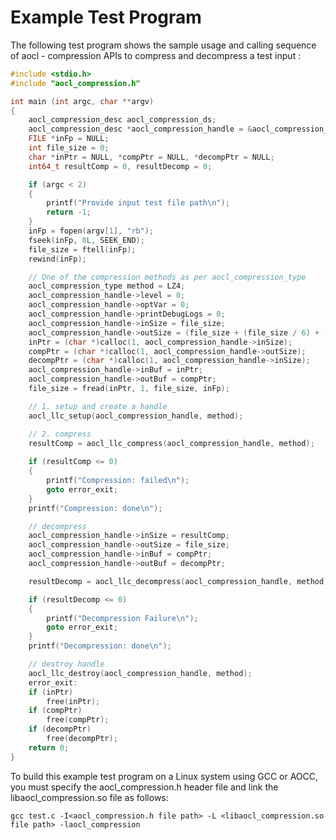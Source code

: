 Example Test Program
====================

The following test program shows the sample usage and calling sequence of aocl - compression APIs to compress and decompress a test input :

```C
#include <stdio.h> 
#include "aocl_compression.h"

int main (int argc, char **argv)
{
    aocl_compression_desc aocl_compression_ds;
    aocl_compression_desc *aocl_compression_handle = &aocl_compression_ds;
    FILE *inFp = NULL;
    int file_size = 0;
    char *inPtr = NULL, *compPtr = NULL, *decompPtr = NULL;
    int64_t resultComp = 0, resultDecomp = 0;

    if (argc < 2)
    {
        printf("Provide input test file path\n");
        return -1;
    }
    inFp = fopen(argv[1], "rb");
    fseek(inFp, 0L, SEEK_END);
    file_size = ftell(inFp);
    rewind(inFp);

    // One of the compression methods as per aocl_compression_type
    aocl_compression_type method = LZ4;
    aocl_compression_handle->level = 0;
    aocl_compression_handle->optVar = 0;
    aocl_compression_handle->printDebugLogs = 0;
    aocl_compression_handle->inSize = file_size;
    aocl_compression_handle->outSize = (file_size + (file_size / 6) + (16 * 1024));
    inPtr = (char *)calloc(1, aocl_compression_handle->inSize);
    compPtr = (char *)calloc(1, aocl_compression_handle->outSize);
    decompPtr = (char *)calloc(1, aocl_compression_handle->inSize);
    aocl_compression_handle->inBuf = inPtr;
    aocl_compression_handle->outBuf = compPtr;
    file_size = fread(inPtr, 1, file_size, inFp);

    // 1. setup and create a handle
    aocl_llc_setup(aocl_compression_handle, method);

    // 2. compress
    resultComp = aocl_llc_compress(aocl_compression_handle, method);
    
    if (resultComp <= 0)
    {
        printf("Compression: failed\n");
        goto error_exit;
    }
    printf("Compression: done\n");

    // decompress
    aocl_compression_handle->inSize = resultComp;
    aocl_compression_handle->outSize = file_size;
    aocl_compression_handle->inBuf = compPtr;
    aocl_compression_handle->outBuf = decompPtr;

    resultDecomp = aocl_llc_decompress(aocl_compression_handle, method);

    if (resultDecomp <= 0)
    {
        printf("Decompression Failure\n");
        goto error_exit;
    }
    printf("Decompression: done\n");

    // destroy handle
    aocl_llc_destroy(aocl_compression_handle, method);
    error_exit:
    if (inPtr)
        free(inPtr);
    if (compPtr)
        free(compPtr);
    if (decompPtr)
        free(decompPtr);
    return 0;
}

```

To build this example test program on a Linux system using GCC or AOCC, you must specify the aocl_compression.h header file and link the libaocl_compression.so file as follows:

`gcc test.c -I<aocl_compression.h file path> -L <libaocl_compression.so file path> -laocl_compression`
